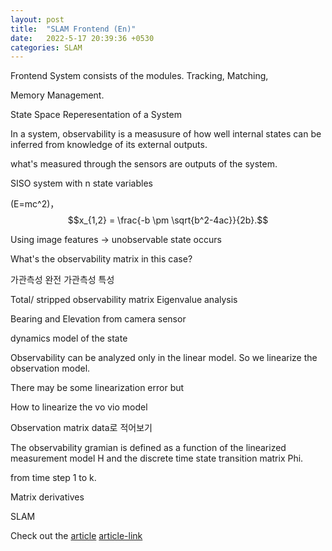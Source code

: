 ```yaml
---
layout: post
title:  "SLAM Frontend (En)"
date:   2022-5-17 20:39:36 +0530
categories: SLAM 
---
```

Frontend System consists of the modules.
Tracking, Matching, 

Memory Management.


State Space Reperesentation of a System

In a system, observability is a measusure of how well internal states can be inferred from knowledge of its external outputs.

what's measured through the sensors are outputs of the system. 

SISO system with n state variables 

\(E=mc^2\)，$$x_{1,2} = \frac{-b \pm \sqrt{b^2-4ac}}{2b}.$$


Using image features -> unobservable state occurs 

What's the observability matrix in this case?

가관측성 
완전 가관측성 특성

Total/ stripped observability matrix 
Eigenvalue analysis

Bearing and Elevation from camera sensor

dynamics model of the state 

Observability can be analyzed only in the linear model.
So we linearize the observation model.

There may be some linearization error but 

How to linearize the vo vio model

Observation matrix data로 적어보기 

The observability gramian is defined as a function of the linearized measurement model H and the discrete time state transition matrix Phi.

from time step 1 to k.




Matrix derivatives 






SLAM


Check out the [article](https://webdiis.unizar.es/~raulmur/orbslam/) [article-link]

[article-link]: https://webdiis.unizar.es/~raulmur/orbslam/

